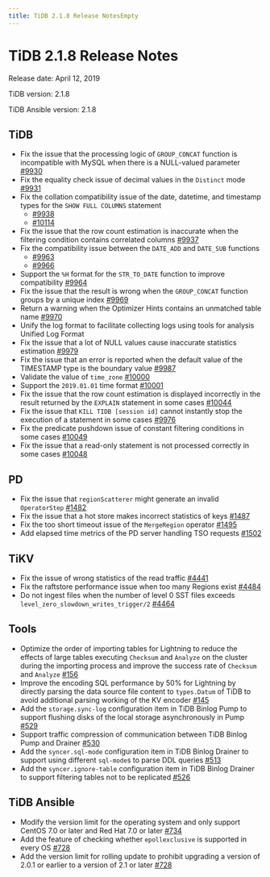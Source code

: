 ```yaml
---
title: TiDB 2.1.8 Release NotesEmpty
---
```


# TiDB 2.1.8 Release Notes

Release date: April 12, 2019

TiDB version: 2.1.8

TiDB Ansible version: 2.1.8

## TiDB

- Fix the issue that the processing logic of `GROUP_CONCAT` function is incompatible with MySQL when there is a NULL-valued parameter [#9930](https://github.com/pingcap/tidb/pull/9930)
- Fix the equality check issue of decimal values in the `Distinct` mode [#9931](https://github.com/pingcap/tidb/pull/9931)
- Fix the collation compatibility issue of the date, datetime, and timestamp types for the `SHOW FULL COLUMNS` statement
    - [#9938](https://github.com/pingcap/tidb/pull/9938)
    - [#10114](https://github.com/pingcap/tidb/pull/10114)
- Fix the issue that the row count estimation is inaccurate when the filtering condition contains correlated columns [#9937](https://github.com/pingcap/tidb/pull/9937)
- Fix the compatibility issue between the `DATE_ADD` and `DATE_SUB` functions
    - [#9963](https://github.com/pingcap/tidb/pull/9963)
    - [#9966](https://github.com/pingcap/tidb/pull/9966)
- Support the `%H` format for the `STR_TO_DATE` function to improve compatibility [#9964](https://github.com/pingcap/tidb/pull/9964)
- Fix the issue that the result is wrong when the `GROUP_CONCAT` function groups by a unique index [#9969](https://github.com/pingcap/tidb/pull/9969)
- Return a warning when the Optimizer Hints contains an unmatched table name [#9970](https://github.com/pingcap/tidb/pull/9970)
- Unify the log format to facilitate collecting logs using tools for analysis Unified Log Format
- Fix the issue that a lot of NULL values cause inaccurate statistics estimation [#9979](https://github.com/pingcap/tidb/pull/9979)
- Fix the issue that an error is reported when the default value of the TIMESTAMP type is the boundary value [#9987](https://github.com/pingcap/tidb/pull/9987)
- Validate the value of `time_zone` [#10000](https://github.com/pingcap/tidb/pull/10000)
- Support the `2019.01.01` time format [#10001](https://github.com/pingcap/tidb/pull/10001)
- Fix the issue that the row count estimation is displayed incorrectly in the result returned by the `EXPLAIN` statement in some cases [#10044](https://github.com/pingcap/tidb/pull/10044)
- Fix the issue that `KILL TIDB [session id]` cannot instantly stop the execution of a statement in some cases [#9976](https://github.com/pingcap/tidb/pull/9976)
- Fix the predicate pushdown issue of constant filtering conditions in some cases [#10049](https://github.com/pingcap/tidb/pull/10049)
- Fix the issue that a read-only statement is not processed correctly in some cases [#10048](https://github.com/pingcap/tidb/pull/10048)

## PD

- Fix the issue that `regionScatterer` might generate an invalid `OperatorStep` [#1482](https://github.com/pingcap/pd/pull/1482)
- Fix the issue that a hot store makes incorrect statistics of keys [#1487](https://github.com/pingcap/pd/pull/1487)
- Fix the too short timeout issue of the `MergeRegion` operator [#1495](https://github.com/pingcap/pd/pull/1495)
- Add elapsed time metrics of the PD server handling TSO requests [#1502](https://github.com/pingcap/pd/pull/1502)

## TiKV

- Fix the issue of wrong statistics of the read traffic [#4441](https://github.com/tikv/tikv/pull/4441)
- Fix the raftstore performance issue when too many Regions exist [#4484](https://github.com/tikv/tikv/pull/4484)
- Do not ingest files when the number of level 0 SST files exceeds `level_zero_slowdown_writes_trigger/2` [#4464](https://github.com/tikv/tikv/pull/4464)

## Tools

- Optimize the order of importing tables for Lightning to reduce the effects of large tables executing `Checksum` and `Analyze` on the cluster during the importing process and improve the success rate of `Checksum` and `Analyze` [#156](https://github.com/pingcap/tidb-lightning/pull/156)
- Improve the encoding SQL performance by 50% for Lightning by directly parsing the data source file content to `types.Datum` of TiDB to avoid additional parsing working of the KV encoder [#145](https://github.com/pingcap/tidb-lightning/pull/145)
- Add the `storage.sync-log` configuration item in TiDB Binlog Pump to support flushing disks of the local storage asynchronously in Pump [#529](https://github.com/pingcap/tidb-binlog/pull/529)
- Support traffic compression of communication between TiDB Binlog Pump and Drainer [#530](https://github.com/pingcap/tidb-binlog/pull/530)
- Add the `syncer.sql-mode` configuration item in TiDB Binlog Drainer to support using different `sql-mode`s to parse DDL queries [#513](https://github.com/pingcap/tidb-binlog/pull/513)
- Add the `syncer.ignore-table` configuration item in TiDB Binlog Drainer to support filtering tables not to be replicated [#526](https://github.com/pingcap/tidb-binlog/pull/526)

## TiDB Ansible

- Modify the version limit for the operating system and only support CentOS 7.0 or later and Red Hat 7.0 or later [#734](https://github.com/pingcap/tidb-ansible/pull/734)
- Add the feature of checking whether `epollexclusive` is supported in every OS [#728](https://github.com/pingcap/tidb-ansible/pull/728)
- Add the version limit for rolling update to prohibit upgrading a version of 2.0.1 or earlier to a version of 2.1 or later [#728](https://github.com/pingcap/tidb-ansible/pull/728)

